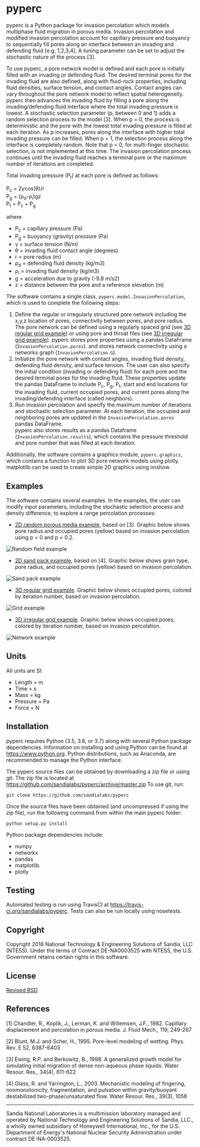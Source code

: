 pyperc
=======================================

pyperc is a Python package for invasion percolation which models multiphase 
fluid migration in porous media.  Invasion percolation and  
modified invasion percolation account for capillary pressure 
and buoyancy to sequentially fill pores along an interface between
an invading and defending fluid [e.g. 1,2,3,4].  A tuning parameter can be 
set to adjust the stochastic nature of the process [3]. 

To use pyperc, a pore network model is defined and each pore is initially 
filled with an invading or defending fluid. The desired terminal pores for the 
invading fluid are also defined, along with fluid-rock properties, including fluid 
densities, surface tension, and contact angles. Contact angles can vary 
throughout the pore network model to reflect spatial heterogeneity.
pyperc then advances the invading fluid by filling a pore along the 
invading/defending fluid interface where the total invading pressure is lowest. 
A stochastic selection parameter (p, between 0 and 1) adds a random selection 
process to the model [3]. When p = 0, the process is deterministic and the pore
with the lowest total invading pressure is filled at each iteration. As p increases, 
pores along the interface with higher total invading pressure can be filled. 
When p = 1, the selection process along the interface is completely random.
Note that p < 0, for multi-finger stochastic selection, is not implemented at this time.
The invasion percolation process continues until the invading fluid reaches 
a terminal pore or the maximum number of iterations are completed.

Total invading pressure (P<sub>t</sub>) at each pore is defined as follows:

P<sub>c</sub> = 2&gamma;cos(&theta;)/r  
P<sub>g</sub> = (&rho;<sub>d</sub>-&rho;<sub>i</sub>)gz  
P<sub>t</sub> = P<sub>c</sub> + P<sub>g</sub>  

where
* P<sub>c</sub> = capillary pressure (Pa)
* P<sub>g</sub> = buoyancy (gravity) pressure (Pa)
* &gamma; = surface tension (N/m)
* &theta; = invading fluid contact angle (degrees)
* r = pore radius (m)
* &rho;<sub>d</sub> = defending fluid density (kg/m3)
* &rho;<sub>i</sub> = invading fluid density (kg/m3)
* g = acceleration due to gravity (-9.8 m/s2)
* z = distance between the pore and a reference elevation (m)

The software contains a single class, `pyperc.model.InvasionPercolation`, which
is used to complete the following steps:

1. Define the regular or irregularly structured pore network including the 
   x,y,z location of pores, connectivity between pores, and pore radius. 
   The pore network can be defined using a regularly spaced grid 
   (see [3D regular grid example](examples/grid_example.py)) or using pore and 
   throat files (see [3D irregular grid example](examples/network_example.py)).
   pyperc stores pore properties using a pandas DataFrame (`InvasionPercolation.pores`).
   and stores network connectivity using a networkx graph (`InvasionPercolation.G`).
2. Initialize the pore network with contact angles, invading fluid density, 
   defending fluid density, and surface tension. The user can also specify 
   the initial condition (invading or defending fluid) for each pore and the 
   desired terminal pores for the invading fluid.  These properties update the pandas 
   DataFrame to include P<sub>c</sub>, P<sub>g</sub>, P<sub>t</sub>, start and end locations for the invading fluid, 
   current occupied pores, and current pores along the invading/defending interface (called neighbors).
3. Run invasion percolation and specify the maximum number of iterations and
   stochastic selection parameter.  At each iteration, the occupied and 
   neighboring pores are updated in the `InvasionPercolation.pores` pandas DataFrame.  
   pyperc also stores results as a pandas
   Dataframe (`InvasionPercolation.results`), which contains the pressure threshold 
   and pore number that was filled at each iteration.
   
Additionally, the software contains a graphics module, `pyperc.graphics`, which 
contains a function to plot 3D pore network models using plotly. matplotlib can 
be used to create simple 2D graphics using imshow.

Examples
-----------
The software contains several examples. In the examples, the user can modify input 
parameters, including the stochastic selection process and density 
difference, to explore a range percolation processes:

* [2D random porous media example](examples/random_porous_media_example.py), based on [3]. 
  Graphic below shows pore radius and occupied pores (yellow) based on invasion percolation using p = 0 and p = 0.2.

![Random field example](figures/random_ex.png)

* [2D sand pack example](examples/sand_pack_example.py), based on [4].
  Graphic below shows grain type, pore radius, and occupied pores (yellow) based on invasion percolation.
  
![Sand pack example](figures/sand_pack_ex.png)

* [3D regular grid example](examples/grid_example.py).
  Graphic below shows occupied pores, colored by iteration number, based on invasion percolation.

![Grid example](figures/grid_ex.png)

* [3D irregular grid example](examples/network_example.py).
  Graphic below shows occupied pores, colored by iteration number, based on invasion percolation.

![Network example](figures/network_ex.png)

Units
---------
All units are SI:

* Length = m
* Time = s
* Mass = kg
* Pressure = Pa
* Force = N

Installation
-----------------
pyperc requires Python (3.5, 3.6, or 3.7) along with several Python package dependencies.
Information on installing and using Python can be found at 
https://www.python.org.
Python distributions, such as Anaconda, are recommended to manage the Python interface.  

The pyperc source files can be obtained by downloading a zip file or using git.
The zip file is located at https://github.com/sandialabs/pyperc/archive/master.zip
To use git, run:

	git clone https://github.com/sandialabs/pyperc
	
Once the source files have been obtained (and uncompressed if using the zip file), 
run the following command from within the main pyperc folder:

	python setup.py install
	
Python package dependencies include:

* numpy
* networkx
* pandas
* matplotlib
* plotly

Testing
------------
Automated testing is run using TravisCI at https://travis-ci.org/sandialabs/pyperc.
Tests can also be run locally using nosetests.

Copyright
------------
Copyright 2018 National Technology & Engineering Solutions of Sandia, 
LLC (NTESS). Under the terms of Contract DE-NA0003525 with NTESS, the U.S. 
Government retains certain rights in this software.

License
-------------------------
[Revised BSD](LICENSE.txt)

References
------------

[1] Chandler, R., Koplik, J., Lerman, K. and Willemsen, J.F., 1982. Capillary displacement and percolation in porous media. J. Fluid Mech., 119, 249-267

[2] Blunt, M.J. and Scher, H., 1995. Pore-level modeling of wetting. Phys. Rev. E 52, 6387-6403

[3] Ewing, R.P. and Berkowitz, B., 1998. A generalized growth model for simulating initial migration of dense non-aqueous phase liquids. Water Resour. Res., 34(4), 611-622

[4] Glass, R. and Yarrington, L., 2003. Mechanistic modeling of fingering, nonmonotonicity, fragmentation, and pulsation within gravity/buoyant destabilized two-phase/unsaturated flow. Water Resour. Res., 39(3), 1058
___
Sandia National Laboratories is a multimission laboratory managed and operated by National Technology and 
Engineering Solutions of Sandia, LLC., a wholly owned subsidiary of Honeywell International, Inc., for the 
U.S. Department of Energy's National Nuclear Security Administration under contract DE-NA-0003525.
